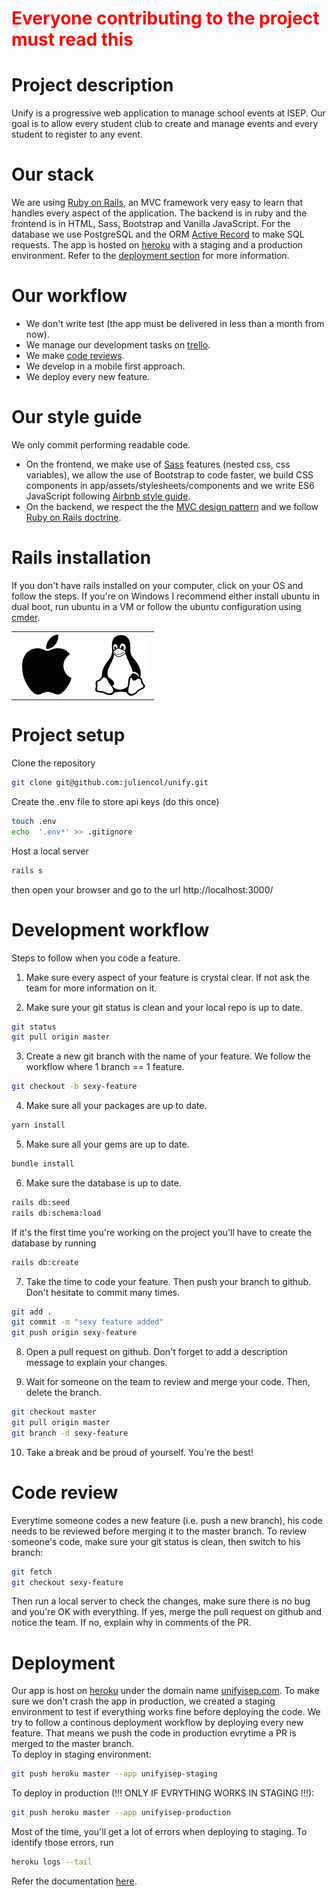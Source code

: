 #  <span style="color: red"> Everyone contributing to the project must read this</span>

# Project description
Unify is a progressive web application to manage school events at ISEP. Our goal is to allow every student club to create and manage events and every student to register to any event.

# Our stack
We are using [Ruby on Rails](https://rubyonrails.org/), an MVC framework very easy to learn that handles every aspect of the application. The backend is in ruby and the frontend is in HTML, Sass, Bootstrap and Vanilla JavaScript. For the database we use PostgreSQL and the ORM [Active Record](https://guides.rubyonrails.org/active_record_basics.html) to make SQL requests. The app is hosted on [heroku](https://heroku.com/) with a staging and a production environment. Refer to the [deployment section](#Deployment) for more information.

# Our workflow
* We don't write test (the app must be delivered in less than a month from now).
* We manage our development tasks on [trello](https://trello.com/b/KvPE3ned/unify).
* We make [code reviews](#Code-review). 
* We develop in a mobile first approach.
* We deploy every new feature. 

# Our style guide
We only commit performing readable code. </br>
* On the frontend, we make use of [Sass](https://www.youtube.com/watch?v=Zz6eOVaaelI) features (nested css, css variables), we allow the use of Bootstrap to code faster, we build CSS components in app/assets/stylesheets/components and we write ES6 JavaScript following [Airbnb style guide](https://github.com/airbnb/javascript).
* On the backend, we respect the the [MVC design pattern](https://en.wikipedia.org/wiki/Model%E2%80%93view%E2%80%93controller) and we follow [Ruby on Rails doctrine](https://rubyonrails.org/doctrine/).

# Rails installation 
If you don't have rails installed on your computer, click on your OS and follow the steps. If you're on Windows I recommend either install ubuntu in dual boot, run ubuntu in a VM or follow the ubuntu configuration using [cmder](https://cmder.net/).  
<table>
  <tr>
    <td>
      <a href="setup/macOS_setup.md">
        <img src="images/apple.png" alt="macOS" width='100px'/>
      </a>
    </td>
    <td>
      <a href="setup/ubuntu_setup.md">
        <img src="images/linux.png" alt="Ubuntu" width='100px' />
      </a>
    </td>
  </tr>
</table>

# Project setup

Clone the repository
```bash
git clone git@github.com:juliencol/unify.git
```

Create the .env file to store api keys (do this once)
```bash 
touch .env
echo  '.env*' >> .gitignore
``` 

Host a local server
```bash 
rails s
```
then open your browser and go to the url http://localhost:3000/

# Development workflow
Steps to follow when you code a feature.
1. Make sure every aspect of your feature is crystal clear. If not ask the team for more information on it.</br>

2. Make sure your git status is clean and your local repo is up to date.
```bash 
git status
git pull origin master
``` 

3. Create a new git branch with the name of your feature. We follow the workflow where 1 branch == 1 feature.
```bash 
git checkout -b sexy-feature
```

4. Make sure all your packages are up to date. </br>
```bash
yarn install
```

5. Make sure all your gems are up to date. </br>
```bash
bundle install
```

6. Make sure the database is up to date. </br>
```bash
rails db:seed
rails db:schema:load
```
If it's the first time you're working on the project you'll have to create the database by running 
```bash
rails db:create
```

7. Take the time to code your feature. Then push your branch to github. Don't hesitate to commit many times.
```bash
git add .
git commit -m "sexy feature added"
git push origin sexy-feature
```

8. Open a pull request on github. Don't forget to add a description message to explain your changes. </br>

9. Wait for someone on the team to review and merge your code. Then, delete the branch. 
```bash
git checkout master
git pull origin master
git branch -d sexy-feature
```
10. Take a break and be proud of yourself. You're the best! 

# Code review
Everytime someone codes a new feature (i.e. push a new branch), his code needs to be reviewed before merging it to the master branch. To review someone's code, make sure your git status is clean, then switch to his branch: 
```bash
git fetch
git checkout sexy-feature
```
Then run a local server to check the changes, make sure there is no bug and you're OK with everything. If yes, merge the pull request on github and notice the team. If no, explain why in comments of the PR. 

# Deployment
Our app is host on [heroku](https://heroku.com) under the domain name [unifyisep.com](https://www.unifyisep.com/). To make sure we don't crash the app in production, we created a staging environment to test if everything works fine before deploying the code. We try to follow a continous deployment workflow by deploying every new feature. That means we push the code in production evrytime a PR is merged to the master branch. </br>
To deploy in staging environment:
```bash
git push heroku master --app unifyisep-staging
```
To deploy in production (!!! ONLY IF EVRYTHING WORKS IN STAGING !!!): 
```bash
git push heroku master --app unifyisep-production
```
Most of the time, you'll get a lot of errors when deploying to staging. To identify those errors, run
```bash 
heroku logs --tail 
```  
Refer the documentation [here](https://devcenter.heroku.com/articles/logging#types-of-logs).


